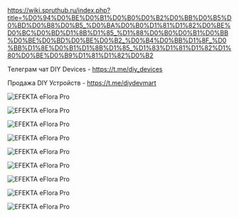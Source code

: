 https://wiki.spruthub.ru/index.php?title=%D0%94%D0%BE%D0%B1%D0%B0%D0%B2%D0%BB%D0%B5%D0%BD%D0%B8%D0%B5_%D0%BA%D0%B0%D1%81%D1%82%D0%BE%D0%BC%D0%BD%D1%8B%D1%85_%D1%88%D0%B0%D0%B1%D0%BB%D0%BE%D0%BD%D0%BE%D0%B2_%D0%B4%D0%BB%D1%8F_%D0%BB%D1%8E%D0%B1%D1%8B%D1%85_%D1%83%D1%81%D1%82%D1%80%D0%BE%D0%B9%D1%81%D1%82%D0%B2

Телеграм чат DIY Devices - https://t.me/diy_devices

Продажа DIY Устройств - https://t.me/diydevmart

![EFEKTA eFlora Pro](https://github.com/smartboxchannel/EFEKTA_eON29wz/blob/main/Images/00001.png) 

![EFEKTA eFlora Pro](https://github.com/smartboxchannel/EFEKTA_eON29wz/blob/main/Images/sh01.png) 

![EFEKTA eFlora Pro](https://github.com/smartboxchannel/EFEKTA_eON29wz/blob/main/Images/sh02.png) 

![EFEKTA eFlora Pro](https://github.com/smartboxchannel/EFEKTA_eON29wz/blob/main/Images/sh03.png) 

![EFEKTA eFlora Pro](https://github.com/smartboxchannel/EFEKTA_eON29wz/blob/main/Images/sh04.png) 

![EFEKTA eFlora Pro](https://github.com/smartboxchannel/EFEKTA_eON29wz/blob/main/Images/sh05.png) 

![EFEKTA eFlora Pro](https://github.com/smartboxchannel/EFEKTA_eON29wz/blob/main/Images/ya1.jpg) 

![EFEKTA eFlora Pro](https://github.com/smartboxchannel/EFEKTA_eON29wz/blob/main/Images/ya2.jpg) 

![EFEKTA eFlora Pro](https://github.com/smartboxchannel/EFEKTA_eON29wz/blob/main/Images/ya3.jpg) 
